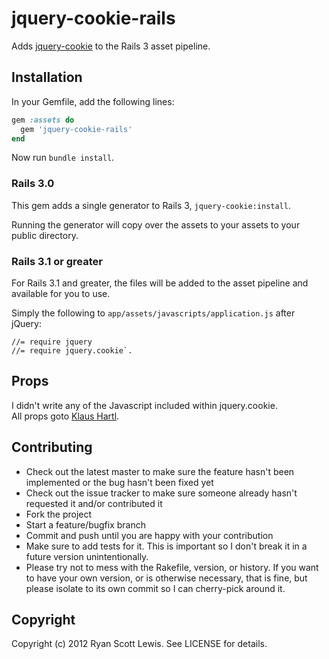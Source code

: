 # jquery-cookie-rails

Adds [jquery-cookie](https://github.com/carhartl/jquery-cookie) to the Rails 3 asset pipeline.

## Installation

In your Gemfile, add the following lines:

```ruby
gem :assets do
  gem 'jquery-cookie-rails'
end
```

Now run `bundle install`.

### Rails 3.0

This gem adds a single generator to Rails 3, `jquery-cookie:install`.

Running the generator will copy over the assets to your assets to your public directory.

### Rails 3.1 or greater

For Rails 3.1 and greater, the files will be added to the asset pipeline and available for you to use.

Simply the following to `app/assets/javascripts/application.js` after jQuery:

    //= require jquery
    //= require jquery.cookie`.

## Props

I didn't write any of the Javascript included within jquery.cookie.  
All props goto [Klaus Hartl](http://github.com/carhartl).

## Contributing

* Check out the latest master to make sure the feature hasn't been implemented or the bug hasn't been fixed yet
* Check out the issue tracker to make sure someone already hasn't requested it and/or contributed it
* Fork the project
* Start a feature/bugfix branch
* Commit and push until you are happy with your contribution
* Make sure to add tests for it. This is important so I don't break it in a future version unintentionally.
* Please try not to mess with the Rakefile, version, or history. If you want to have your own version, or is otherwise necessary, that is fine, but please isolate to its own commit so I can cherry-pick around it.

## Copyright

Copyright (c) 2012 Ryan Scott Lewis. See LICENSE for details.